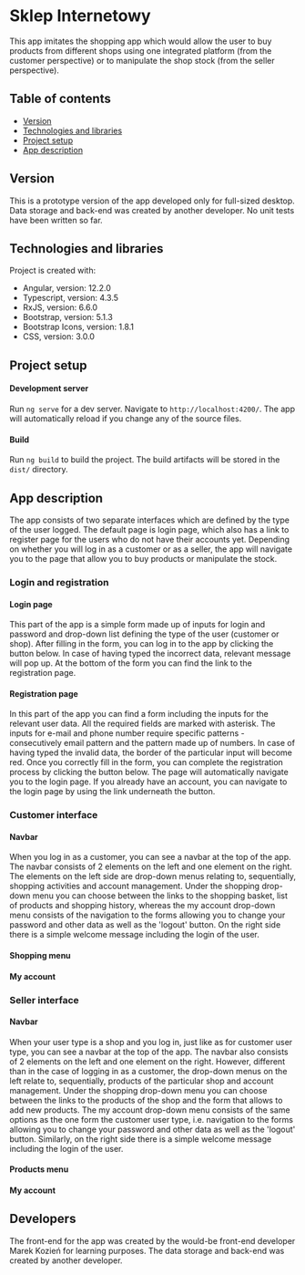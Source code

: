 # Sklep Internetowy

This app imitates the shopping app which would allow the user to buy products from different shops using one integrated platform (from the customer perspective) or to manipulate the shop stock (from the seller perspective).

## Table of contents
* [Version](#version)
* [Technologies and libraries](#technologies-and-libraries)
* [Project setup](#project-setup)
* [App description](#app-description)

## Version

This is a prototype version of the app developed only for full-sized desktop. Data storage and back-end was created by another developer. No unit tests have been written so far.

## Technologies and libraries

Project is created with:
* Angular, version: 12.2.0
* Typescript, version: 4.3.5 
* RxJS, version: 6.6.0
* Bootstrap, version: 5.1.3
* Bootstrap Icons, version: 1.8.1
* CSS, version: 3.0.0

## Project setup

#### Development server

Run `ng serve` for a dev server. Navigate to `http://localhost:4200/`. The app will automatically reload if you change any of the source files.

#### Build

Run `ng build` to build the project. The build artifacts will be stored in the `dist/` directory.

## App description

The app consists of two separate interfaces which are defined by the type of the user logged. The default page is login page, which also has a link to register page for the users who do not have their accounts yet. Depending on whether you will log in as a customer or as a seller, the app will navigate you to the page that allow you to buy products or manipulate the stock.

### Login and registration

#### Login page

This part of the app is a simple form made up of inputs for login and password and drop-down list defining the type of the user (customer or shop). After filling in the form, you can log in to the app by clicking the button below. In case of having typed the incorrect data, relevant message will pop up. At the bottom of the form you can find the link to the registration page.

#### Registration page

In this part of the app you can find a form including the inputs for the relevant user data. All the required fields are marked with asterisk. The inputs for e-mail and phone number require specific patterns - consecutively email pattern and the pattern made up of numbers. In case of having typed the invalid data, the border of the particular input will become red. Once you correctly fill in the form, you can complete the registration process by clicking the button below. The page will automatically navigate you to the login page. If you already have an account, you can navigate to the login page by using the link underneath the button.

### Customer interface

#### Navbar

When you log in as a customer, you can see a navbar at the top of the app. The navbar consists of 2 elements on the left and one element on the right. The elements on the left side are drop-down menus relating to, sequentially, shopping activities and account management. Under the shopping drop-down menu you can choose between the links to the shopping basket, list of products and shopping history, whereas the my account drop-down menu consists of the navigation to the forms allowing you to change your password and other data as well as the 'logout' button. On the right side there is a simple welcome message including the login of the user.

#### Shopping menu



#### My account



### Seller interface

#### Navbar

When your user type is a shop and you log in, just like as for customer user type, you can see a navbar at the top of the app. The navbar also consists of 2 elements on the left and one element on the right. However, different than in the case of logging in as a customer, the drop-down menus on the left relate to, sequentially, products of the particular shop and account management. Under the shopping drop-down menu you can choose between the links to the products of the shop and the form that allows to add new products. The my account drop-down menu consists of the same options as the one form the customer user type, i.e. navigation to the forms allowing you to change your password and other data as well as the 'logout' button. Similarly, on the right side there is a simple welcome message including the login of the user.

#### Products menu



#### My account



## Developers

The front-end for the app was created by the would-be front-end developer Marek Kozień for learning purposes.
The data storage and back-end was created by another developer.


